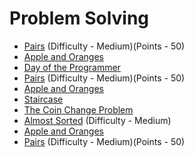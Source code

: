 # Problem Solving

- [Pairs](https://www.hackerrank.com/challenges/pairs/problem) (Difficulty - Medium)(Points - 50)
- [Apple and Oranges](https://www.hackerrank.com/challenges/apple-and-orange/problem)
- [Day of the Programmer](https://www.hackerrank.com/challenges/day-of-the-programmer/problem)
- [Pairs](https://www.hackerrank.com/challenges/pairs/problem) (Difficulty - Medium)(Points - 50)
- [Apple and Oranges](https://www.hackerrank.com/challenges/apple-and-orange/problem)
- [Staircase](https://www.hackerrank.com/challenges/staircase/problem)
- [The Coin Change Problem](https://www.hackerrank.com/challenges/coin-change/problem)
- [Almost Sorted](https://www.hackerrank.com/challenges/almost-sorted/problem) (Difficulty - Medium)
- [Apple and Oranges](https://www.hackerrank.com/challenges/apple-and-orange/problem)
- [Pairs](https://www.hackerrank.com/challenges/pairs/problem) (Difficulty - Medium)(Points - 50)